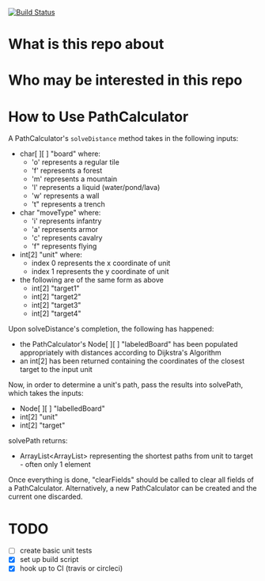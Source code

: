 [![Build Status](https://travis-ci.org/EachOneChew/Dijkstra-s-Algorithm-FEH.svg?branch=master)](https://travis-ci.org/EachOneChew/Dijkstra-s-Algorithm-FEH)

# What is this repo about

# Who may be interested in this repo

# How to Use PathCalculator

A PathCalculator's `solveDistance` method takes in the following inputs:

* char[ ][ ] "board" where:
    * 'o' represents a regular tile
    * 'f' represents a forest
    * 'm' represents a mountain
    * 'l' represents a liquid (water/pond/lava)
    * 'w' represents a wall
    * 't" represents a trench
* char "moveType" where:
    * 'i' represents infantry
    * 'a' represents armor
    * 'c' represents cavalry
    * 'f" represents flying
* int[2] "unit" where:
    * index 0 represents the x coordinate of unit
    * index 1 represents the y coordinate of unit
* the following are of the same form as above
    * int[2] "target1"
    * int[2] "target2"
    * int[2] "target3"
    * int[2] "target4"

Upon solveDistance's completion, the following has happened:

* the PathCalculator's Node[ ][ ] "labeledBoard" has been populated appropriately with distances according to Dijkstra's Algorithm
* an int[2] has been returned containing the coordinates of the closest target to the input unit

Now, in order to determine a unit's path, pass the results into solvePath, which takes the inputs:

* Node[ ][ ] "labelledBoard"
* int[2] "unit"
* int[2] "target"

solvePath returns:

* ArrayList<ArrayList<Integer>> representing the shortest paths from unit to target - often only 1 element

Once everything is done, "clearFields" should be called to clear all fields of a PathCalculator. Alternatively, a new PathCalculator can be created and the current one discarded.

# TODO

   - [ ] create basic unit tests
   - [x] set up build script
   - [x] hook up to CI (travis or circleci)
